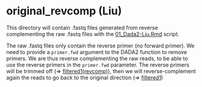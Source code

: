 # original_revcomp (Liu)

This directory will contain .fastq files generated from reverse complementing the raw .fastq files with the [01_Dada2-Liu.Rmd](../../../../../scripts/analysis-individual/Liu-2020/01_Dada2-Liu.Rmd) script.

The raw .fastq files only contain the reverse primer (no forward primer). We need to provide a `primer.fwd` argument to the DADA2 function to remove primers. We are thus reverse complementing the raw reads, to be able to use the reverse primers in the `primer.fwd` parameter. The reverse primers will be trimmed off (=> [filtered1(revcomp)](../filtered1(revcomp)/)), then we will reverse-complement again the reads to go back to the original direction (=> [filtered1](../filtered1/))
